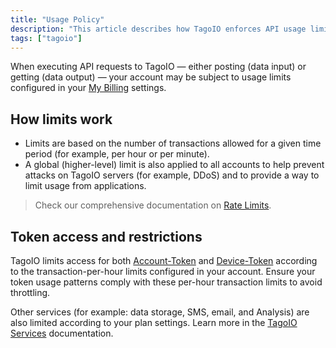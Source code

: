 ```yaml
---
title: "Usage Policy"
description: "This article describes how TagoIO enforces API usage limits, how transaction rate limits apply to accounts and tokens, and where to find related documentation and plan-based service limits."
tags: ["tagoio"]
---
```

When executing API requests to TagoIO — either posting (data input) or getting (data output) — your account may be subject to usage limits configured in your [My Billing](https://admin.tago.io/account/billing) settings.

## How limits work
- Limits are based on the number of transactions allowed for a given time period (for example, per hour or per minute).
- A global (higher-level) limit is also applied to all accounts to help prevent attacks on TagoIO servers (for example, DDoS) and to provide a way to limit usage from applications.

>Check our comprehensive documentation on [Rate Limits](/docs/tagoio/profiles/services/rate-limits-hard-limits.md).

## Token access and restrictions
TagoIO limits access for both [Account-Token](/docs/tagoio/profiles/account-token.md) and [Device-Token](/docs/tagoio/devices/device-token.md) according to the transaction-per-hour limits configured in your account. Ensure your token usage patterns comply with these per-hour transaction limits to avoid throttling.


Other services (for example: data storage, SMS, email, and Analysis) are also limited according to your plan settings. Learn more in the [TagoIO Services](/docs/tagoio/profiles/services/) documentation.
